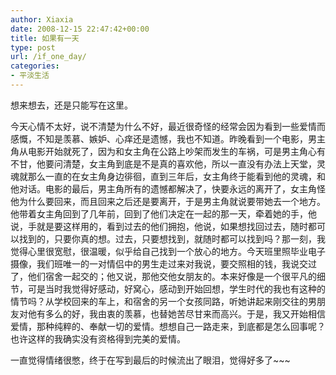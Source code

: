 ```yaml
---
author: Xiaxia
date: 2008-12-15 22:47:42+00:00
title: 如果有一天
type: post
url: /if_one_day/
categories:
- 平淡生活
---
```


想来想去，还是只能写在这里。

今天心情不太好，说不清楚为什么不好，最近很奇怪的经常会因为看到一些爱情而感慨，不知是羡慕、嫉妒、心痒还是遗憾，我也不知道。昨晚看到一个电影，男主角从电影开始就死了，因为和女主角在公路上吵架而发生的车祸，可是男主角心有不甘，他要问清楚，女主角到底是不是真的喜欢他，所以一直没有办法上天堂，灵魂就那么一直的在女主角身边徘徊，直到三年后，女主角终于能看到他的灵魂，和他对话。电影的最后，男主角所有的遗憾都解决了，快要永远的离开了，女主角怪他为什么要回来，而且回来之后还是要离开，于是男主角就说要带她去一个地方。他带着女主角回到了几年前，回到了他们决定在一起的那一天，牵着她的手，他说，手就是要这样用的，看到过去的他们拥抱，他说，如果想找回过去，随时都可以找到的，只要你真的想。过去，只要想找到，就随时都可以找到吗？那一刻，我觉得心里很宽慰，很温暖，似乎给自己找到一个放心的地方。今天班里照毕业电子摄像，我们班唯一的一对情侣中的男生走过来对我说，要交照相的钱，我说交过了，他们宿舍一起交的；他又说，那他交他女朋友的。本来好像是一个很平凡的细节，可是当时我觉得好感动，好窝心，感动到开始回想，学生时代的我也有这种的情节吗？从学校回来的车上，和宿舍的另一个女孩同路，听她讲起来刚交往的男朋友对他有多么的好，我由衷的羡慕，也替她苦尽甘来而高兴。于是，我又开始相信爱情，那种纯粹的、奉献一切的爱情。想想自己一路走来，到底都是怎么回事呢？也许这样的我确实没有资格得到完美的爱情。

一直觉得情绪很憋，终于在写到最后的时候流出了眼泪，觉得好多了~~~
